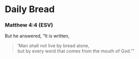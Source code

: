 # Daily Bread
### Matthew 4:4 (ESV)
But he answered, “It is written,
>‘Man shall not live by bread alone,  
>but by every word that comes from the mouth of God.’”
